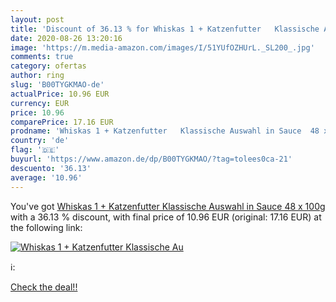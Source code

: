 ```yaml
---
layout: post
title: 'Discount of 36.13 % for Whiskas 1 + Katzenfutter   Klassische Au'
date: 2020-08-26 13:20:16
image: 'https://m.media-amazon.com/images/I/51YUfOZHUrL._SL200_.jpg'
comments: true
category: ofertas
author: ring
slug: 'B00TYGKMAO-de'
actualPrice: 10.96 EUR
currency: EUR
price: 10.96
comparePrice: 17.16 EUR
prodname: 'Whiskas 1 + Katzenfutter   Klassische Auswahl in Sauce  48 x 100g'
country: 'de'
flag: '🇩🇪'
buyurl: 'https://www.amazon.de/dp/B00TYGKMAO/?tag=tolees0ca-21'
descuento: '36.13'
average: '10.96'
---
```


You've got [Whiskas 1 + Katzenfutter   Klassische Auswahl in Sauce  48 x 100g](https://www.amazon.de/dp/B00TYGKMAO/?tag=tolees0ca-21) with a  36.13 % discount, with final price of 10.96 EUR (original: 17.16 EUR) at the following link:

[![Whiskas 1 + Katzenfutter   Klassische Au](https://m.media-amazon.com/images/I/51YUfOZHUrL._SL200_.jpg)](https://www.amazon.de/dp/B00TYGKMAO/?tag=tolees0ca-21)

ℹ️:


[Check the deal!!](https://www.amazon.de/dp/B00TYGKMAO/?tag=tolees0ca-21)
